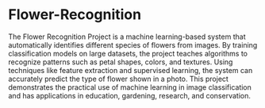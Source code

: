 # Flower-Recognition
The Flower Recognition Project is a machine learning-based system that automatically identifies different species of flowers from images. By training classification models on large datasets, the project teaches algorithms to recognize patterns such as petal shapes, colors, and textures. Using techniques like feature extraction and supervised learning, the system can accurately predict the type of flower shown in a photo. This project demonstrates the practical use of machine learning in image classification and has applications in education, gardening, research, and conservation.
